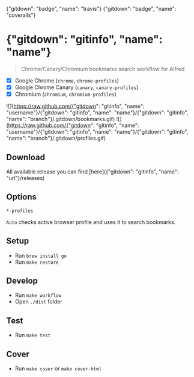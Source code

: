 {"gitdown": "badge", "name": "travis"}
{"gitdown": "badge", "name": "coveralls"}

# {"gitdown": "gitinfo", "name": "name"}

> Chrome/Canary/Chromium bookmarks search workflow for Alfred

- [x] Google Chrome (`chrome`, `chrome-profiles`)
- [x] Google Chrome Canary (`canary`, `canary-profiles`)
- [x] Chromium (`chromium`, `chromium-profiles`)

![](https://raw.github.com/{"gitdown": "gitinfo", "name": "username"}/{"gitdown": "gitinfo", "name": "name"}/{"gitdown": "gitinfo", "name": "branch"}/.gitdown/bookmarks.gif)
![](https://raw.github.com/{"gitdown": "gitinfo", "name": "username"}/{"gitdown": "gitinfo", "name": "name"}/{"gitdown": "gitinfo", "name": "branch"}/.gitdown/profiles.gif)

## Download

All available release you can find [here]({"gitdown": "gitinfo", "name": "url"}/releases)

## Options

`*-profiles`

`Auto` checks active browser profile and uses it to search bookmarks.

## Setup

* Run `brew install go`
* Run `make restore`

## Develop

* Run `make workflow`
* Open `./dist` folder

## Test

* Run `make test`

## Cover

* Run `make cover` or `make cover-html`

